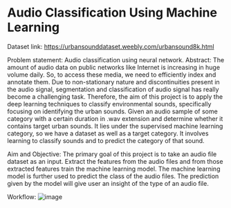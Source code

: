 # Audio Classification Using Machine Learning

Dataset link:
https://urbansounddataset.weebly.com/urbansound8k.html

Problem statement:
Audio classification using neural network.
Abstract:
The amount of audio data on public networks like Internet is increasing in huge volume daily. So, to access these media, we need to efficiently index and annotate them. Due to non-stationary nature and discontinuities present in the audio signal, segmentation and classification of audio signal has really become a challenging task. Therefore, the aim of this project is to apply the deep learning techniques to classify environmental sounds, specifically focusing on identifying the urban sounds. Given an audio sample of some category with a certain duration in .wav extension and determine whether it contains target urban sounds. It lies under the supervised machine learning category, so we have a dataset as well as a target category. It involves learning to classify sounds and to predict the category of that sound.

Aim and Objective:
The primary goal of this project is to take an audio file dataset as an input. Extract the features from the audio files and from those extracted features train the machine learning model. The machine learning model is further used to predict the class of the audio files. The prediction given by the model will give user an insight of the type of an audio file.

Workflow:
![image](https://user-images.githubusercontent.com/91602158/163174409-316f039f-cbc7-4c39-9e87-fc4eb25438c3.png)

